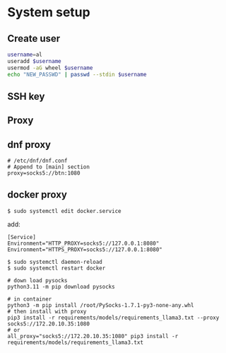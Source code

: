 # System setup

## Create user
```bash
username=al
useradd $username
usermod -aG wheel $username
echo "NEW_PASSWD" | passwd --stdin $username

```

## SSH key

## Proxy

## dnf proxy
```
# /etc/dnf/dnf.conf
# Append to [main] section
proxy=socks5://btn:1080

```

## docker proxy
```
$ sudo systemctl edit docker.service
```
add:
```
[Service]
Environment="HTTP_PROXY=socks5://127.0.0.1:8080"
Environment="HTTPS_PROXY=socks5://127.0.0.1:8080"

```

```
$ sudo systemctl daemon-reload
$ sudo systemctl restart docker
```

```
# down load pysocks
python3.11 -m pip download pysocks

```

```
# in container
python3 -m pip install /root/PySocks-1.7.1-py3-none-any.whl
# then install with proxy
pip3 install -r requirements/models/requirements_llama3.txt --proxy socks5://172.20.10.35:1080
# or
all_proxy="socks5://172.20.10.35:1080" pip3 install -r requirements/models/requirements_llama3.txt
```
